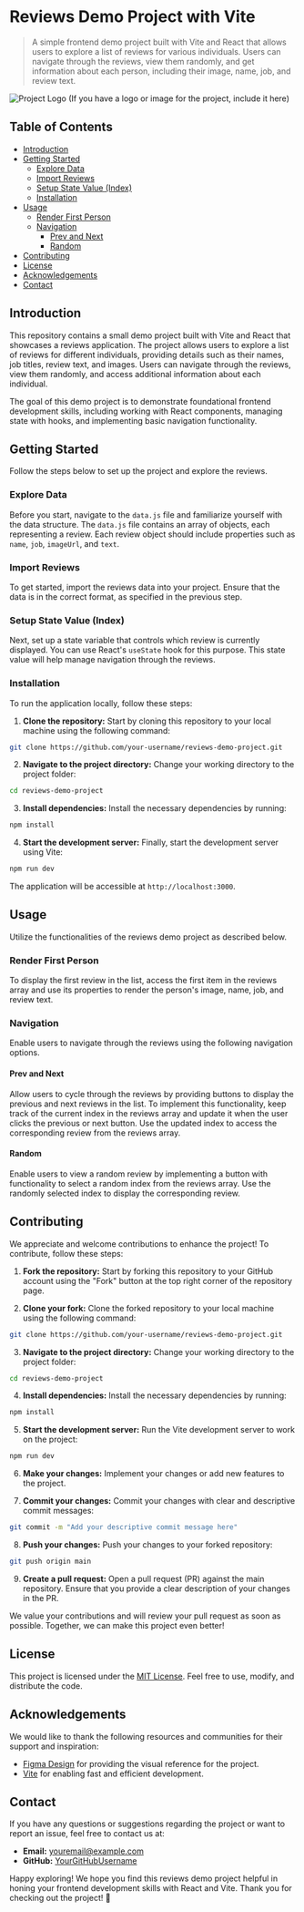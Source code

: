 # Reviews Demo Project with Vite

> A simple frontend demo project built with Vite and React that allows users to explore a list of reviews for various individuals. Users can navigate through the reviews, view them randomly, and get information about each person, including their image, name, job, and review text.

![Project Logo](https://res.cloudinary.com/tawfeer/image/upload/v1689971800/Review-project_weuumn.png) (If you have a logo or image for the project, include it here)


## Table of Contents

- [Introduction](#introduction)
- [Getting Started](#getting-started)
  - [Explore Data](#explore-data)
  - [Import Reviews](#import-reviews)
  - [Setup State Value (Index)](#setup-state-value-index)
  - [Installation](#installation)
- [Usage](#usage)
  - [Render First Person](#render-first-person)
  - [Navigation](#navigation)
    - [Prev and Next](#prev-and-next)
    - [Random](#random)
- [Contributing](#contributing)
- [License](#license)
- [Acknowledgements](#acknowledgements)
- [Contact](#contact)

## Introduction

This repository contains a small demo project built with Vite and React that showcases a reviews application. The project allows users to explore a list of reviews for different individuals, providing details such as their names, job titles, review text, and images. Users can navigate through the reviews, view them randomly, and access additional information about each individual.

The goal of this demo project is to demonstrate foundational frontend development skills, including working with React components, managing state with hooks, and implementing basic navigation functionality.

## Getting Started

Follow the steps below to set up the project and explore the reviews.

### Explore Data

Before you start, navigate to the `data.js` file and familiarize yourself with the data structure. The `data.js` file contains an array of objects, each representing a review. Each review object should include properties such as `name`, `job`, `imageUrl`, and `text`.

### Import Reviews

To get started, import the reviews data into your project. Ensure that the data is in the correct format, as specified in the previous step.

### Setup State Value (Index)

Next, set up a state variable that controls which review is currently displayed. You can use React's `useState` hook for this purpose. This state value will help manage navigation through the reviews.

### Installation

To run the application locally, follow these steps:

1. **Clone the repository:** Start by cloning this repository to your local machine using the following command:

```sh
git clone https://github.com/your-username/reviews-demo-project.git
```

2. **Navigate to the project directory:** Change your working directory to the project folder:

```sh
cd reviews-demo-project
```

3. **Install dependencies:** Install the necessary dependencies by running:

```sh
npm install
```

4. **Start the development server:** Finally, start the development server using Vite:

```sh
npm run dev
```

The application will be accessible at `http://localhost:3000`.

## Usage

Utilize the functionalities of the reviews demo project as described below.

### Render First Person

To display the first review in the list, access the first item in the reviews array and use its properties to render the person's image, name, job, and review text.

### Navigation

Enable users to navigate through the reviews using the following navigation options.

#### Prev and Next

Allow users to cycle through the reviews by providing buttons to display the previous and next reviews in the list. To implement this functionality, keep track of the current index in the reviews array and update it when the user clicks the previous or next button. Use the updated index to access the corresponding review from the reviews array.

#### Random

Enable users to view a random review by implementing a button with functionality to select a random index from the reviews array. Use the randomly selected index to display the corresponding review.

## Contributing

We appreciate and welcome contributions to enhance the project! To contribute, follow these steps:

1. **Fork the repository:** Start by forking this repository to your GitHub account using the "Fork" button at the top right corner of the repository page.

2. **Clone your fork:** Clone the forked repository to your local machine using the following command:

```sh
git clone https://github.com/your-username/reviews-demo-project.git
```

3. **Navigate to the project directory:** Change your working directory to the project folder:

```sh
cd reviews-demo-project
```

4. **Install dependencies:** Install the necessary dependencies by running:

```sh
npm install
```

5. **Start the development server:** Run the Vite development server to work on the project:

```sh
npm run dev
```

6. **Make your changes:** Implement your changes or add new features to the project.

7. **Commit your changes:** Commit your changes with clear and descriptive commit messages:

```sh
git commit -m "Add your descriptive commit message here"
```

8. **Push your changes:** Push your changes to your forked repository:

```sh
git push origin main
```

9. **Create a pull request:** Open a pull request (PR) against the main repository. Ensure that you provide a clear description of your changes in the PR.

We value your contributions and will review your pull request as soon as possible. Together, we can make this project even better!

## License

This project is licensed under the [MIT License](LICENSE.md). Feel free to use, modify, and distribute the code.

## Acknowledgements

We would like to thank the following resources and communities for their support and inspiration:

- [Figma Design](https://www.figma.com/file/e8L2QiR4GVTa5cGuRpXtk3/Reviews?node-id=0%3A1&t=gcCYcePiKxnkJ9kH-1) for providing the visual reference for the project.
- [Vite](https://vitejs.dev/) for enabling fast and efficient development.

## Contact

If you have any questions or suggestions regarding the project or want to report an issue, feel free to contact us at:

- **Email:** [youremail@example.com](mailto:youremail@example.com)
- **GitHub:** [YourGitHubUsername](https://github.com/YourGitHubUsername)

Happy exploring! We hope you find this reviews demo project helpful in honing your frontend development skills with React and Vite. Thank you for checking out the project! 🚀